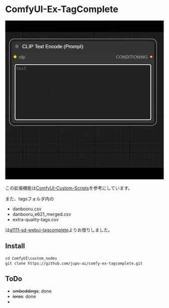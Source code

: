 # ComfyUI-Ex-TagComplete

![capture](assets/capture.webp)

この拡張機能は[ComfyUI-Custom-Scripts](https://github.com/pythongosssss/ComfyUI-Custom-Scripts)を参考にしています。

また、tagsフォルダ内の

- danbooru.csv
- danbooru_e621_merged.csv
- extra-quality-tags.csv

は[a1111-sd-webui-tagcomplete](https://github.com/DominikDoom/a1111-sd-webui-tagcomplete)よりお借りしました。


## Install
```
cd ComfyUI\custom_nodes
git clone https://github.com/jupo-ai/comfy-ex-tagcomplete.git
```

## ToDo
- ~~embeddings~~: done
- ~~loras~~: done
- 
